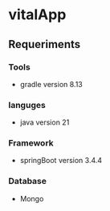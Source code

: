 # vitalApp

## Requeriments

### Tools
  - gradle version 8.13
    
### languges
  - java version 21
    
### Framework
   - springBoot version 3.4.4
### Database

  - Mongo
